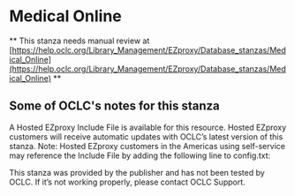 # Medical Online
** This stanza needs manual review at [https://help.oclc.org/Library_Management/EZproxy/Database_stanzas/Medical_Online](https://help.oclc.org/Library_Management/EZproxy/Database_stanzas/Medical_Online) **

## Some of OCLC's notes for this stanza

A Hosted EZproxy Include File is available for this resource. Hosted EZproxy customers will receive automatic updates with OCLC&rsquo;s latest version of this stanza. Note: Hosted EZproxy customers in the Americas using self-service may reference the Include File by adding the following line to config.txt:

This stanza was provided by the publisher and has not been tested by OCLC. If it&rsquo;s not working properly, please contact OCLC Support.

&nbsp;

&nbsp;
